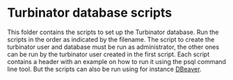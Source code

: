 # Turbinator database scripts

This folder contains the scripts to set up the Turbinator database. Run the scripts in the order as indicated by the filename. The script to create the turbinator user and database must be run as administrator, the other ones can be run by the turbinator user created in the first script. Each script contains a header with an example on how to run it using the psql command line tool. But the scripts can also be run using for instance [DBeaver](https://dbeaver.io/). 
